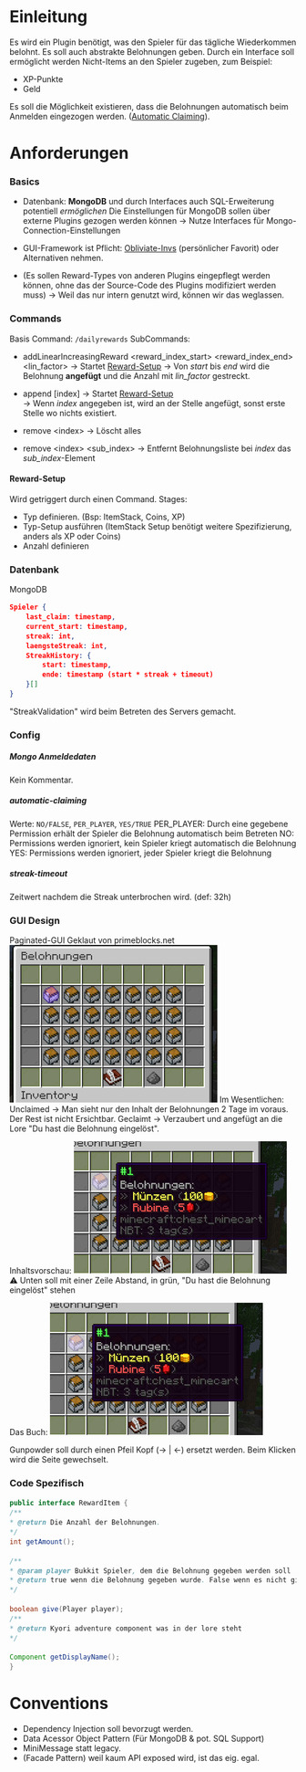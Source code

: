 # Einleitung
Es wird ein Plugin benötigt, was den Spieler für das tägliche Wiederkommen belohnt. 
Es soll auch abstrakte Belohnungen geben. Durch ein Interface soll ermöglicht werden Nicht-Items an den Spieler zugeben, zum Beispiel:
- XP-Punkte
- Geld

Es soll die Möglichkeit existieren, dass die Belohnungen automatisch beim Anmelden eingezogen werden. ([Automatic Claiming](#automatic-claiming)). 

# Anforderungen
### Basics
- Datenbank: **MongoDB** und durch Interfaces auch SQL-Erweiterung potentiell *ermöglichen*
  Die Einstellungen für MongoDB sollen über externe Plugins gezogen werden können 
  -> Nutze Interfaces für Mongo-Connection-Einstellungen
- GUI-Framework ist Pflicht: [Obliviate-Invs](https://github.com/hamza-cskn/obliviate-invs) (persönlicher Favorit) oder Alternativen nehmen.

- (Es sollen Reward-Types von anderen Plugins eingepflegt werden können, ohne das der Source-Code des Plugins modifiziert werden muss) 
  -> Weil das nur intern genutzt wird, können wir das weglassen. 
  
### Commands
Basis Command: `/dailyrewards`
SubCommands:
- addLinearIncreasingReward \<reward_index_start> \<reward_index_end> \<lin_factor>
  -> Startet [Reward-Setup](#Reward-Setup) 
  -> Von _start_ bis _end_ wird die Belohnung **angefügt** und die Anzahl mit _lin_factor_ gestreckt.
  
- append \[index]
  -> Startet [Reward-Setup](#Reward-Setup)  
  -> Wenn _index_ angegeben ist, wird an der Stelle angefügt, sonst erste Stelle wo nichts existiert.
- remove \<index> 
  -> Löscht alles
- remove \<index> \<sub_index> 
  -> Entfernt Belohnungsliste bei _index_ das _sub_index_-Element


#### Reward-Setup
Wird getriggert durch einen Command.
Stages:
- Typ definieren. (Bsp: ItemStack, Coins, XP)
- Typ-Setup ausführen (ItemStack Setup benötigt weitere Spezifizierung, anders als XP oder Coins)
- Anzahl definieren

### Datenbank
MongoDB
```json
Spieler {
	last_claim: timestamp,
	current_start: timestamp,
	streak: int,
	laengsteStreak: int,
	StreakHistory: {
		start: timestamp,
		ende: timestamp (start * streak + timeout)
	}[]
}
```

"StreakValidation" wird beim Betreten des Servers gemacht. 

### Config
##### Mongo Anmeldedaten
Kein Kommentar. 
##### automatic-claiming
Werte: `NO/FALSE`, `PER_PLAYER`, `YES/TRUE`
PER_PLAYER: Durch eine gegebene Permission erhält der Spieler die Belohnung automatisch beim Betreten
NO: Permissions werden ignoriert, kein Spieler kriegt automatisch die Belohnung
YES: Permissions werden ignoriert, jeder Spieler kriegt die Belohnung 

##### streak-timeout
Zeitwert nachdem die Streak unterbrochen wird. (def: 32h)
### GUI Design
Paginated-GUI
Geklaut von primeblocks.net
![image](./daily_claim_gui.png)
Im Wesentlichen:
Unclaimed ->  Man sieht nur den Inhalt der Belohnungen 2 Tage im voraus. Der Rest ist nicht Ersichtbar. 
Geclaimt -> Verzaubert und angefügt an die Lore "Du hast die Belohnung eingelöst".

Inhaltsvorschau: 
![./preview.png](./preview.png)
⚠️ Unten soll mit einer Zeile Abstand, in grün,  "Du hast die Belohnung eingelöst" stehen

Das Buch:
![./book_info.png](./preview.png)

Gunpowder soll durch einen Pfeil Kopf (-> | <-)  ersetzt werden. 
Beim Klicken wird die Seite gewechselt.

### Code Spezifisch
```java
public interface RewardItem {
/**
* @return Die Anzahl der Belohnungen.
*/
int getAmount();

/**
* @param player Bukkit Spieler, dem die Belohnung gegeben werden soll
* @return true wenn die Belohnung gegeben wurde. False wenn es nicht ging.
*/

boolean give(Player player);
/**
* @return Kyori adventure component was in der lore steht
*/

Component getDisplayName();
}
```


# Conventions
- Dependency Injection soll bevorzugt werden.
- Data Acessor Object Pattern (Für MongoDB & pot. SQL Support)
- MiniMessage statt legacy. 
- (Facade Pattern) weil kaum API exposed wird, ist das eig. egal.
